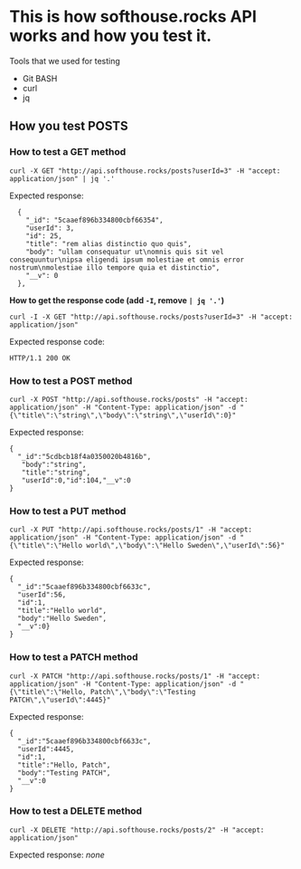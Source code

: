 # This is how softhouse.rocks API works and how you test it.

Tools that we used for testing
* Git BASH
* curl
* jq

## How you test POSTS

### How to test a GET method 
```
curl -X GET "http://api.softhouse.rocks/posts?userId=3" -H "accept: application/json" | jq '.'
```
Expected response:
```
  {
    "_id": "5caaef896b334800cbf66354",
    "userId": 3,
    "id": 25,
    "title": "rem alias distinctio quo quis",
    "body": "ullam consequatur ut\nomnis quis sit vel consequuntur\nipsa eligendi ipsum molestiae et omnis error nostrum\nmolestiae illo tempore quia et distinctio",
    "__v": 0
  },
 ```


**How to get the response code (add ```-I```, remove ```| jq '.'```)**
```
curl -I -X GET "http://api.softhouse.rocks/posts?userId=3" -H "accept: application/json"
```
 Expected response code:
 ```
 HTTP/1.1 200 OK
 ```

### How to test a POST method

```
curl -X POST "http://api.softhouse.rocks/posts" -H "accept: application/json" -H "Content-Type: application/json" -d "{\"title\":\"string\",\"body\":\"string\",\"userId\":0}"
```

Expected response:
```
{
  "_id":"5cdbcb18f4a0350020b4816b",
   "body":"string",
   "title":"string",
   "userId":0,"id":104,"__v":0
}
```  

### How to test a PUT method
```
curl -X PUT "http://api.softhouse.rocks/posts/1" -H "accept: application/json" -H "Content-Type: application/json" -d "{\"title\":\"Hello world\",\"body\":\"Hello Sweden\",\"userId\":56}"
```

Expected response:
```
{
  "_id":"5caaef896b334800cbf6633c",
  "userId":56,
  "id":1,
  "title":"Hello world",
  "body":"Hello Sweden",
  "__v":0}
}
```
 
### How to test a PATCH method
```
curl -X PATCH "http://api.softhouse.rocks/posts/1" -H "accept: application/json" -H "Content-Type: application/json" -d "{\"title\":\"Hello, Patch\",\"body\":\"Testing PATCH\",\"userId\":4445}"
```
Expected response:
```
{
  "_id":"5caaef896b334800cbf6633c",
  "userId":4445,
  "id":1,
  "title":"Hello, Patch",
  "body":"Testing PATCH",
  "__v":0
}
```

### How to test a DELETE method
```
curl -X DELETE "http://api.softhouse.rocks/posts/2" -H "accept: application/json"
```
Expected response:
*none*

